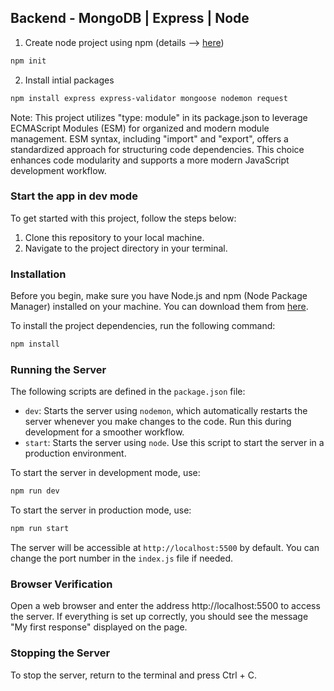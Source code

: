 ## Backend - MongoDB | Express | Node

1. Create node project using npm (details --> [here](https://nodesource.com/blog/an-absolute-beginners-guide-to-using-npm/))

```bash
npm init
```

2. Install intial packages

```bash
npm install express express-validator mongoose nodemon request
```

Note: This project utilizes "type: module" in its package.json to leverage ECMAScript Modules (ESM) for organized and modern module management. ESM syntax, including "import" and "export", offers a standardized approach for structuring code dependencies. This choice enhances code modularity and supports a more modern JavaScript development workflow.

### Start the app in dev mode

To get started with this project, follow the steps below:

1. Clone this repository to your local machine.
2. Navigate to the project directory in your terminal.

### Installation

Before you begin, make sure you have Node.js and npm (Node Package Manager) installed on your machine. You can download them from [here](https://nodejs.org/).

To install the project dependencies, run the following command:

```bash
npm install
```

### Running the Server

The following scripts are defined in the `package.json` file:

- `dev`: Starts the server using `nodemon`, which automatically restarts the server whenever you make changes to the code. Run this during development for a smoother workflow.
- `start`: Starts the server using `node`. Use this script to start the server in a production environment.

To start the server in development mode, use:

```bash
npm run dev
```

To start the server in production mode, use:

```bash
npm run start
```

The server will be accessible at `http://localhost:5500` by default. You can change the port number in the `index.js` file if needed.

### Browser Verification

Open a web browser and enter the address http://localhost:5500 to access the server. If everything is set up correctly, you should see the message "My first response" displayed on the page.

### Stopping the Server

To stop the server, return to the terminal and press Ctrl + C.
